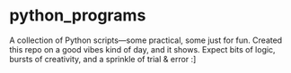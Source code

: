 # python_programs
A collection of Python scripts—some practical, some just for fun. Created this repo on a good vibes kind of day, and it shows. Expect bits of logic, bursts of creativity, and a sprinkle of trial &amp; error :]
